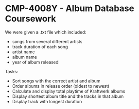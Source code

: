 # CMP-4008Y - Album Database Coursework

We were given a .txt file which included:
- songs from several different artists
- track duration of each song
- artist name
- album name
- year of album released

Tasks:

- Sort songs with the correct artist and album
- Order albums in release order (oldest to newest)
- Calculate and display total playtime of Kraftwerk albums
- Display shortest album title and the tracks in that album
- Display track with longest duration 
